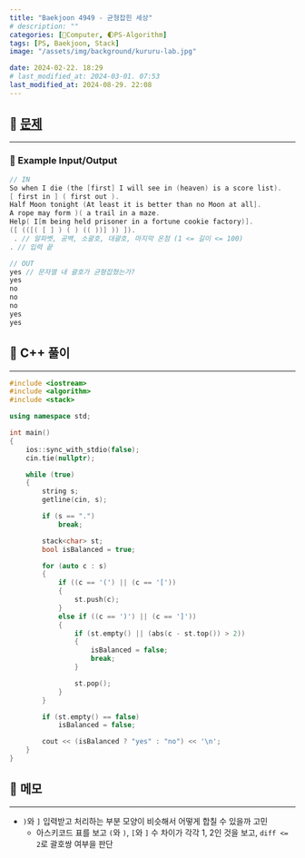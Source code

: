 ```yaml
---
title: "Baekjoon 4949 - 균형잡힌 세상"
# description: ""
categories: [💫Computer, 🌓PS-Algorithm]
tags: [PS, Baekjoon, Stack]
image: "/assets/img/background/kururu-lab.jpg"

date: 2024-02-22. 18:29
# last_modified_at: 2024-03-01. 07:53
last_modified_at: 2024-08-29. 22:08
---
```


## 💫 [문제](https://www.acmicpc.net/problem/4949)

---

### 🫧 Example Input/Output

```cpp
// IN
So when I die (the [first] I will see in (heaven) is a score list).
[ first in ] ( first out ).
Half Moon tonight (At least it is better than no Moon at all].
A rope may form )( a trail in a maze.
Help( I[m being held prisoner in a fortune cookie factory)].
([ (([( [ ] ) ( ) (( ))] )) ]).
 . // 알파벳, 공백, 소괄호, 대괄호, 마지막 온점 (1 <= 길이 <= 100)
. // 입력 끝

// OUT
yes // 문자열 내 괄호가 균형잡혔는가?
yes
no
no
no
yes
yes
```

## 💫 C++ 풀이

---

```cpp
#include <iostream>
#include <algorithm>
#include <stack>

using namespace std;

int main()
{
	ios::sync_with_stdio(false);
	cin.tie(nullptr);

	while (true)
	{
		string s;
		getline(cin, s);

		if (s == ".")
			break;

		stack<char> st;
		bool isBalanced = true;

		for (auto c : s)
		{
			if ((c == '(') || (c == '['))
			{
				st.push(c);
			}
			else if ((c == ')') || (c == ']'))
			{
				if (st.empty() || (abs(c - st.top()) > 2))
				{
					isBalanced = false;
					break;
				}

				st.pop();
			}
		}

		if (st.empty() == false)
			isBalanced = false;

		cout << (isBalanced ? "yes" : "no") << '\n';
	}
}
```

## 💫 메모

---

- `)`와 `]` 입력받고 처리하는 부분 모양이 비슷해서 어떻게 합칠 수 있을까 고민
  - 아스키코드 표를 보고 `(`와 `)`, `[`와 `]` 수 차이가 각각 1, 2인 것을 보고, `diff <= 2`로 괄호쌍 여부을 판단
